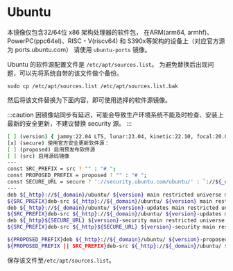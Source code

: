 # Ubuntu

本镜像仅包含32/64位 x86 架构处理器的软件包，
在ARM(arm64, armhf)、PowerPC(ppc64el)、RISC - V(riscv64) 和
S390x等架构的设备上（对应官方源为 ports.ubuntu.com）
请使用 `ubuntu-ports` 镜像。

Ubuntu 的软件源配置文件是 `/etc/apt/sources.list`。
为避免替换后出现问题，可以先将系统自带的该文件做个备份。
```
sudo cp /etc/apt/sources.list /etc/apt/sources.list.bak
```

然后将该文件替换为下面内容，即可使用选择的软件源镜像。

:::caution
因镜像站同步有延迟，可能会导致生产环境系统不能及时检查、安装上最新的安全更新，不建议替换 security 源。
:::


```bash varcode
[ ] (version) { jammy:22.04 LTS, lunar:23.04, kinetic:22.10, focal:20.04 LTS, bionic:18.04 LTS, xenial:16.04 LTS, trusty:14.04 LTS } Ubuntu版本
[x] (secure) 使用官方安全更新软件源： 
[ ] (proposed) 启用预发布软件源
[ ] (src) 启用源码镜像
---
const SRC_PREFIX = src ? "" : "# ";
const PROPOSED_PREFIX = proposed ? "" : "# ";
const SECURE_URL = secure ? '://security.ubuntu.com/ubuntu/' : `://${_domain}/ubuntu/`;
---
deb ${_http}://${_domain}/ubuntu/ ${version} main restricted universe multiverse
${SRC_PREFIX}deb-src ${_http}://${_domain}/ubuntu/ ${version} main restricted universe multiverse
deb ${_http}://${_domain}/ubuntu/ ${version}-updates main restricted universe multiverse
${SRC_PREFIX}deb-src ${_http}://${_domain}/ubuntu/ ${version}-updates main restricted universe multiverse
deb ${_http}${SECURE_URL} ${version}-security main restricted universe multiverse
${SRC_PREFIX}deb-src ${_http}${SECURE_URL} ${version}-security main restricted universe multiverse

${PROPOSED_PREFIX}deb ${_http}://${_domain}/ubuntu/ ${version}-proposed main restricted universe multiverse
${PROPOSED_PREFIX || SRC_PREFIX}deb-src ${_http}://${_domain}/ubuntu/ ${version}-proposed main restricted universe multiverse
```

保存该文件至`/etc/apt/sources.list`。
